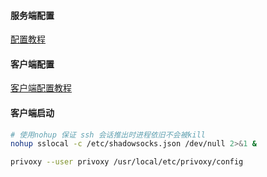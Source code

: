 #### 服务端配置

[配置教程](ref/ssr_blog.html)

#### 客户端配置

[客户端配置教程](https://blog.liuguofeng.com/p/4010)

#### 客户端启动

```bash
# 使用nohup 保证 ssh 会话推出时进程依旧不会被kill
nohup sslocal -c /etc/shadowsocks.json /dev/null 2>&1 & 

privoxy --user privoxy /usr/local/etc/privoxy/config
```

